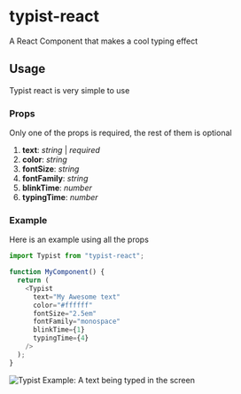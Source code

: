 # typist-react

A React Component that makes a cool typing effect

## Usage

Typist react is very simple to use

### Props

Only one of the props is required, the rest of them is optional

1. **text**: _string_ | _required_
2. **color**: _string_
3. **fontSize**: _string_
4. **fontFamily**: _string_
5. **blinkTime**: _number_
6. **typingTime**: _number_

### Example

Here is an example using all the props

```js
import Typist from "typist-react";

function MyComponent() {
  return (
    <Typist
      text="My Awesome text"
      color="#ffffff"
      fontSize="2.5em"
      fontFamily="monospace"
      blinkTime={1}
      typingTime={4}
    />
  );
}
```

![Typist Example: A text being typed in the screen](https://raw.githubusercontent.com/maikenegreiros/typist-react/master/static/typist-example.gif)

